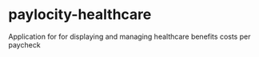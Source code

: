 # paylocity-healthcare
Application for for displaying and managing healthcare benefits costs per paycheck
